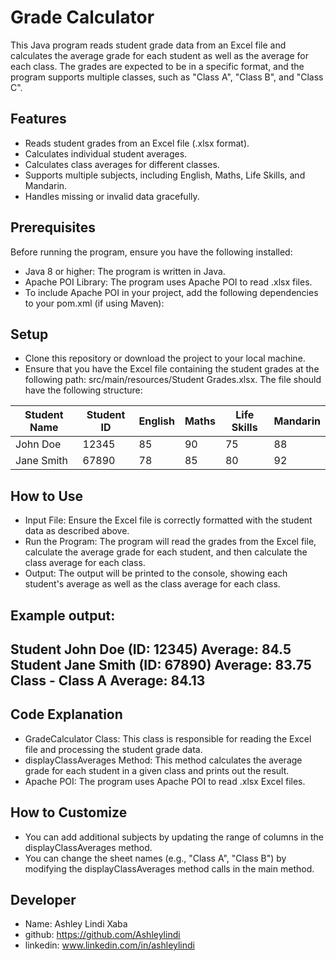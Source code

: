 # Grade Calculator

This Java program reads student grade data from an Excel file and calculates the average grade for each student as well as the average for each class. 
The grades are expected to be in a specific format, and the program supports multiple classes, such as "Class A", "Class B", and "Class C".

## Features

- Reads student grades from an Excel file (.xlsx format).
- Calculates individual student averages.
- Calculates class averages for different classes.
- Supports multiple subjects, including English, Maths, Life Skills, and Mandarin.
- Handles missing or invalid data gracefully.

## Prerequisites
Before running the program, ensure you have the following installed:

- Java 8 or higher: The program is written in Java.
- Apache POI Library: The program uses Apache POI to read .xlsx files.
- To include Apache POI in your project, add the following dependencies to your pom.xml (if using Maven):

## Setup

- Clone this repository or download the project to your local machine.
- Ensure that you have the Excel file containing the student grades at the following path: src/main/resources/Student Grades.xlsx. The file should have the following structure:

| Student Name | Student ID | English | Maths | Life Skills | Mandarin |
|--------------|------------|---------|-------|-------------|----------|
| John Doe     | 12345      | 85      | 90    | 75          | 88       |
| Jane Smith   | 67890      | 78      | 85    | 80          | 92       |

## How to Use
- Input File: Ensure the Excel file is correctly formatted with the student data as described above.
- Run the Program: The program will read the grades from the Excel file, calculate the average grade for each student, and then calculate the class average for each class.
- Output: The output will be printed to the console, showing each student's average as well as the class average for each class.

Example output:
----------------------------------------------
Student John Doe (ID: 12345) Average: 84.5
Student Jane Smith (ID: 67890) Average: 83.75
Class - Class A Average: 84.13
----------------------------------------------


## Code Explanation
- GradeCalculator Class: This class is responsible for reading the Excel file and processing the student grade data.
- displayClassAverages Method: This method calculates the average grade for each student in a given class and prints out the result.
- Apache POI: The program uses Apache POI to read .xlsx Excel files.

## How to Customize
- You can add additional subjects by updating the range of columns in the displayClassAverages method.
- You can change the sheet names (e.g., "Class A", "Class B") by modifying the displayClassAverages method calls in the main method.

## Developer
- Name: Ashley Lindi Xaba
- github: https://github.com/Ashleylindi
- linkedin: www.linkedin.com/in/ashleylindi